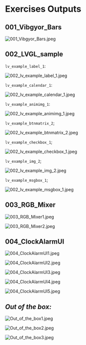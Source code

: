 
# Exercises Outputs



## 001_Vibgyor_Bars

![001_Vibgyor_Bars.jpeg](https://github.com/renatosoriano/Udemy-Embedded-Course5_Mastering-Microcontroller-STM32-LTDC-LCD-TFT-LVGL-MCU3/blob/main/Images/001_Vibgyor_Bars.jpeg)

## 002_LVGL_sample

`lv_example_label_1`:

![002_lv_example_label_1.jpeg](https://github.com/renatosoriano/Udemy-Embedded-Course5_Mastering-Microcontroller-STM32-LTDC-LCD-TFT-LVGL-MCU3/blob/main/Images/002_lv_example_label_1.jpeg)

`lv_example_calendar_1`:

![002_lv_example_calendar_1.jpeg](https://github.com/renatosoriano/Udemy-Embedded-Course5_Mastering-Microcontroller-STM32-LTDC-LCD-TFT-LVGL-MCU3/blob/main/Images/002_lv_example_calendar_1.jpeg)

`lv_example_animimg_1`:

![002_lv_example_animimg_1.jpeg](https://github.com/renatosoriano/Udemy-Embedded-Course5_Mastering-Microcontroller-STM32-LTDC-LCD-TFT-LVGL-MCU3/blob/main/Images/002_lv_example_animimg_1.jpeg)

`lv_example_btnmatrix_2`;

![002_lv_example_btnmatrix_2.jpeg](https://github.com/renatosoriano/Udemy-Embedded-Course5_Mastering-Microcontroller-STM32-LTDC-LCD-TFT-LVGL-MCU3/blob/main/Images/002_lv_example_btnmatrix_2.jpeg)

`lv_example_checkbox_1`;

![002_lv_example_checkbox_1.jpeg](https://github.com/renatosoriano/Udemy-Embedded-Course5_Mastering-Microcontroller-STM32-LTDC-LCD-TFT-LVGL-MCU3/blob/main/Images/002_lv_example_checkbox_1.jpeg)

`lv_example_img_2`;

![002_lv_example_img_2.jpeg](https://github.com/renatosoriano/Udemy-Embedded-Course5_Mastering-Microcontroller-STM32-LTDC-LCD-TFT-LVGL-MCU3/blob/main/Images/002_lv_example_img_2.jpeg)

`lv_example_msgbox_1`;

![002_lv_example_msgbox_1.jpeg](https://github.com/renatosoriano/Udemy-Embedded-Course5_Mastering-Microcontroller-STM32-LTDC-LCD-TFT-LVGL-MCU3/blob/main/Images/002_lv_example_msgbox_1.jpeg)

## 003_RGB_Mixer

![003_RGB_Mixer1.jpeg](https://github.com/renatosoriano/Udemy-Embedded-Course5_Mastering-Microcontroller-STM32-LTDC-LCD-TFT-LVGL-MCU3/blob/main/Images/003_RGB_Mixer1.jpeg)

![003_RGB_Mixer2.jpeg](https://github.com/renatosoriano/Udemy-Embedded-Course5_Mastering-Microcontroller-STM32-LTDC-LCD-TFT-LVGL-MCU3/blob/main/Images/003_RGB_Mixer2.jpeg)

## 004_ClockAlarmUI

![004_ClockAlarmUI1.jpeg](https://github.com/renatosoriano/Udemy-Embedded-Course5_Mastering-Microcontroller-STM32-LTDC-LCD-TFT-LVGL-MCU3/blob/main/Images/004_ClockAlarmUI1.jpeg)

![004_ClockAlarmUI2.jpeg](https://github.com/renatosoriano/Udemy-Embedded-Course5_Mastering-Microcontroller-STM32-LTDC-LCD-TFT-LVGL-MCU3/blob/main/Images/004_ClockAlarmUI2.jpeg)

![004_ClockAlarmUI3.jpeg](https://github.com/renatosoriano/Udemy-Embedded-Course5_Mastering-Microcontroller-STM32-LTDC-LCD-TFT-LVGL-MCU3/blob/main/Images/004_ClockAlarmUI3.jpeg)

![004_ClockAlarmUI4.jpeg](https://github.com/renatosoriano/Udemy-Embedded-Course5_Mastering-Microcontroller-STM32-LTDC-LCD-TFT-LVGL-MCU3/blob/main/Images/004_ClockAlarmUI4.jpeg)

![004_ClockAlarmUI5.jpeg](https://github.com/renatosoriano/Udemy-Embedded-Course5_Mastering-Microcontroller-STM32-LTDC-LCD-TFT-LVGL-MCU3/blob/main/Images/004_ClockAlarmUI5.jpeg)

## *Out of the box:*

![Out_of_the_box1.jpeg](https://github.com/renatosoriano/Udemy-Embedded-Course5_Mastering-Microcontroller-STM32-LTDC-LCD-TFT-LVGL-MCU3/blob/main/Images/Out_of_the_box1.jpeg)

![Out_of_the_box2.jpeg](https://github.com/renatosoriano/Udemy-Embedded-Course5_Mastering-Microcontroller-STM32-LTDC-LCD-TFT-LVGL-MCU3/blob/main/Images/Out_of_the_box2.jpeg)

![Out_of_the_box3.jpeg](https://github.com/renatosoriano/Udemy-Embedded-Course5_Mastering-Microcontroller-STM32-LTDC-LCD-TFT-LVGL-MCU3/blob/main/Images/Out_of_the_box3.jpeg)
